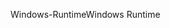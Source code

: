 <span data-ttu-id="4fab8-101">Windows-Runtime</span><span class="sxs-lookup"><span data-stu-id="4fab8-101">Windows Runtime</span></span>